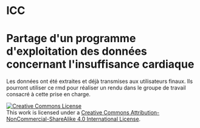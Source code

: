 # ICC
# Partage d'un programme d'exploitation des données concernant l'insuffisance cardiaque
Les données ont été extraites et déjà transmises aux utilisateurs finaux.
Ils pourront utiliser ce rmd pour réaliser un rendu dans le groupe de travail consacré à cette prise en charge.

<a rel="license" href="http://creativecommons.org/licenses/by-nc-sa/4.0/"><img alt="Creative Commons License" style="border-width:0" src="https://i.creativecommons.org/l/by-nc-sa/4.0/80x15.png" /></a><br />This work is licensed under a <a rel="license" href="http://creativecommons.org/licenses/by-nc-sa/4.0/">Creative Commons Attribution-NonCommercial-ShareAlike 4.0 International License</a>.
